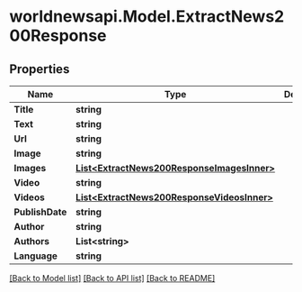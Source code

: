 # worldnewsapi.Model.ExtractNews200Response

## Properties

Name | Type | Description | Notes
------------ | ------------- | ------------- | -------------
**Title** | **string** |  | [optional] 
**Text** | **string** |  | [optional] 
**Url** | **string** |  | [optional] 
**Image** | **string** |  | [optional] 
**Images** | [**List&lt;ExtractNews200ResponseImagesInner&gt;**](ExtractNews200ResponseImagesInner.md) |  | [optional] 
**Video** | **string** |  | [optional] 
**Videos** | [**List&lt;ExtractNews200ResponseVideosInner&gt;**](ExtractNews200ResponseVideosInner.md) |  | [optional] 
**PublishDate** | **string** |  | [optional] 
**Author** | **string** |  | [optional] 
**Authors** | **List&lt;string&gt;** |  | [optional] 
**Language** | **string** |  | [optional] 

[[Back to Model list]](../README.md#documentation-for-models) [[Back to API list]](../README.md#documentation-for-api-endpoints) [[Back to README]](../README.md)

